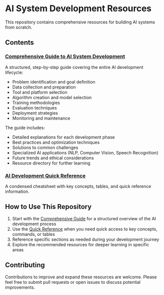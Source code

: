 # AI System Development Resources

This repository contains comprehensive resources for building AI systems from scratch.

## Contents

### [Comprehensive Guide to AI System Development](AI_System_Development_Guide.md)

A structured, step-by-step guide covering the entire AI development lifecycle:
- Problem identification and goal definition
- Data collection and preparation
- Tool and platform selection
- Algorithm creation and model selection
- Training methodologies
- Evaluation techniques
- Deployment strategies
- Monitoring and maintenance

The guide includes:
- Detailed explanations for each development phase
- Best practices and optimization techniques
- Solutions to common challenges
- Specialized AI applications (NLP, Computer Vision, Speech Recognition)
- Future trends and ethical considerations
- Resource directory for further learning

### [AI Development Quick Reference](AI_Development_Cheatsheet.md)

A condensed cheatsheet with key concepts, tables, and quick reference information.

## How to Use This Repository

1. Start with the [Comprehensive Guide](AI_System_Development_Guide.md) for a structured overview of the AI development process
2. Use the [Quick Reference](AI_Development_Cheatsheet.md) when you need quick access to key concepts, commands, or tables
3. Reference specific sections as needed during your development journey
4. Explore the recommended resources for deeper learning in specific areas

## Contributing

Contributions to improve and expand these resources are welcome. Please feel free to submit pull requests or open issues to discuss potential improvements.
